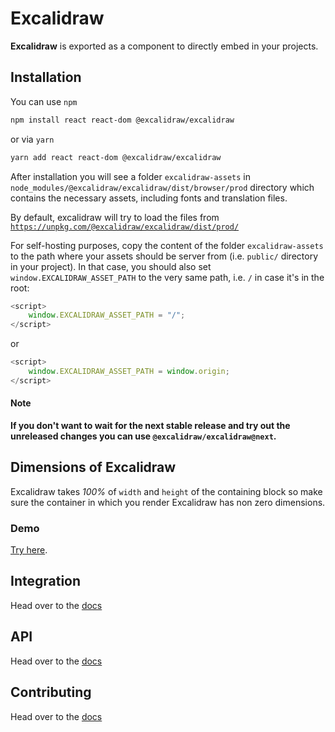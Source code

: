 # Excalidraw

**Excalidraw** is exported as a component to directly embed in your projects.

## Installation

You can use `npm`

```bash
npm install react react-dom @excalidraw/excalidraw
```

or via `yarn`

```bash
yarn add react react-dom @excalidraw/excalidraw
```

After installation you will see a folder `excalidraw-assets` in `node_modules/@excalidraw/excalidraw/dist/browser/prod` directory which contains the necessary assets, including fonts and translation files.

By default, excalidraw will try to load the files from [`https://unpkg.com/@excalidraw/excalidraw/dist/prod/`](https://unpkg.com/@excalidraw/excalidraw/dist)

For self-hosting purposes, copy the content of the folder `excalidraw-assets` to the path where your assets should be server from (i.e. `public/` directory in your project). In that case, you should also set `window.EXCALIDRAW_ASSET_PATH` to the very same path, i.e. `/` in case it's in the root:

```js
<script>
    window.EXCALIDRAW_ASSET_PATH = "/";
</script>
```

or 

```js
<script>
    window.EXCALIDRAW_ASSET_PATH = window.origin;
</script>
```

#### Note

**If you don't want to wait for the next stable release and try out the unreleased changes you can use `@excalidraw/excalidraw@next`.**

## Dimensions of Excalidraw

Excalidraw takes _100%_ of `width` and `height` of the containing block so make sure the container in which you render Excalidraw has non zero dimensions.

### Demo

[Try here](https://codesandbox.io/s/excalidraw-ehlz3).

## Integration

Head over to the [docs](https://docs.excalidraw.com/docs/@excalidraw/excalidraw/integration)

## API

Head over to the [docs](https://docs.excalidraw.com/docs/@excalidraw/excalidraw/api)

## Contributing

Head over to the [docs](https://docs.excalidraw.com/docs/@excalidraw/excalidraw/contributing)
